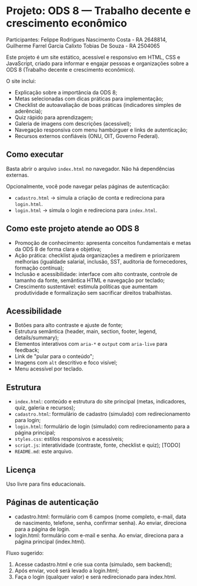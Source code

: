 # Projeto: ODS 8 — Trabalho decente e crescimento econômico
Participantes: Felippe Rodrigues Nascimento Costa - RA 2648814, Guilherme Farrel Garcia Calixto Tobias De Souza - RA 2504065

Este projeto é um site estático, acessível e responsivo em HTML, CSS e JavaScript, criado para informar e engajar pessoas e organizações sobre a ODS 8 (Trabalho decente e crescimento econômico).

O site inclui:
- Explicação sobre a importância da ODS 8;
- Metas selecionadas com dicas práticas para implementação;
- Checklist de autoavaliação de boas práticas (indicadores simples de aderência);
- Quiz rápido para aprendizagem;
- Galeria de imagens com descrições (acessível);
- Navegação responsiva com menu hambúrguer e links de autenticação;
- Recursos externos confiáveis (ONU, OIT, Governo Federal).

## Como executar
Basta abrir o arquivo `index.html` no navegador. Não há dependências externas.

Opcionalmente, você pode navegar pelas páginas de autenticação:
- `cadastro.html` → simula a criação de conta e redireciona para `login.html`.
- `login.html` → simula o login e redireciona para `index.html`.

## Como este projeto atende ao ODS 8
- Promoção de conhecimento: apresenta conceitos fundamentais e metas da ODS 8 de forma clara e objetiva;
- Ação prática: checklist ajuda organizações a medirem e priorizarem melhorias (igualdade salarial, inclusão, SST, auditoria de fornecedores, formação contínua);
- Inclusão e acessibilidade: interface com alto contraste, controle de tamanho da fonte, semântica HTML e navegação por teclado;
- Crescimento sustentável: estimula políticas que aumentam produtividade e formalização sem sacrificar direitos trabalhistas.

## Acessibilidade
- Botões para alto contraste e ajuste de fonte;
- Estrutura semântica (header, main, section, footer, legend, details/summary);
- Elementos interativos com `aria-*` e `output` com `aria-live` para feedback;
- Link de "pular para o conteúdo";
- Imagens com `alt` descritivo e foco visível;
- Menu acessível por teclado.

## Estrutura
- `index.html`: conteúdo e estrutura do site principal (metas, indicadores, quiz, galeria e recursos);
- `cadastro.html`: formulário de cadastro (simulado) com redirecionamento para login;
- `login.html`: formulário de login (simulado) com redirecionamento para a página principal;
- `styles.css`: estilos responsivos e acessíveis;
- `script.js`: interatividade (contraste, fonte, checklist e quiz); [TODO]
- `README.md`: este arquivo.

## Licença
Uso livre para fins educacionais.

## Páginas de autenticação
- cadastro.html: formulário com 6 campos (nome completo, e-mail, data de nascimento, telefone, senha, confirmar senha). Ao enviar, direciona para a página de login.
- login.html: formulário com e-mail e senha. Ao enviar, direciona para a página principal (index.html).

Fluxo sugerido:
1) Acesse cadastro.html e crie sua conta (simulado, sem backend);
2) Após enviar, você será levado a login.html;
3) Faça o login (qualquer valor) e será redirecionado para index.html.

